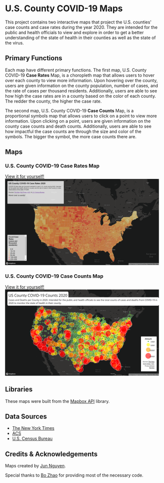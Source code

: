 # U.S. County COVID-19 Maps

This project contains two interactive maps that project the U.S. counties' case counts and case rates during the year 2020. They are intended for the public and health officials to view and explore in order to get a better understanding of the state of health in their counties as well as the state of the virus.

## Primary Functions
Each map have different primary functions. The first map, U.S. County COVID-19 **Case Rates** Map, is a choropleth map that allows users to hover over each county to view more information. Upon hovering over the county, users are given information on the county population, number of cases, and the rate of cases per thousand residents. Additionally, users are able to see how high the case rates are in a county based on the color of each county. The redder the county, the higher the case rate.

The second map, U.S. County COVID-19 **Case Counts** Map, is a proportional symbols map that allows users to click on a point to view more information. Upon clicking on a point, users are given information on the county case counts and death counts. Additionally, users are able to see how impactful the case counts are through the size and color of the symbols. The bigger the symbol, the more case counts there are.

## Maps
### U.S. County COVID-19 Case Rates Map
[View it for yourself!](https://soshikun.github.io/covid19-us-county-cases/map1.html)
![U.S. County COVID-19 Case Rates Map](img/map1.png)

### U.S. County COVID-19 Case Counts Map
[View it for yourself!](https://soshikun.github.io/covid19-us-county-cases/map2.html)
![U.S. County COVID-19 Case Counts Map](img/map2.png)

## Libraries
These maps were built from the [Mapbox API](https://docs.mapbox.com/mapbox-gl-js/api/) library.

## Data Sources
- [The New York Times](https://github.com/nytimes/covid-19-data/blob/43d32dde2f87bd4dafbb7d23f5d9e878124018b8/live/us-counties.csv)
- [ACS](https://data.census.gov/cedsci/table?g=0100000US.050000&d=ACS%205-Year%20Estimates%20Data%20Profiles&tid=ACSDP5Y2018.DP05&hidePreview=true)
- [U.S. Census Bureau](https://www.census.gov/geographies/mapping-files/time-series/geo/carto-boundary-file.html)

## Credits & Acknowledgements
Maps created by [Jun Nguyen](https://github.com/Soshikun).

Special thanks to [Bo Zhao](https://github.com/jakobzhao) for providing most of the necessary code.
